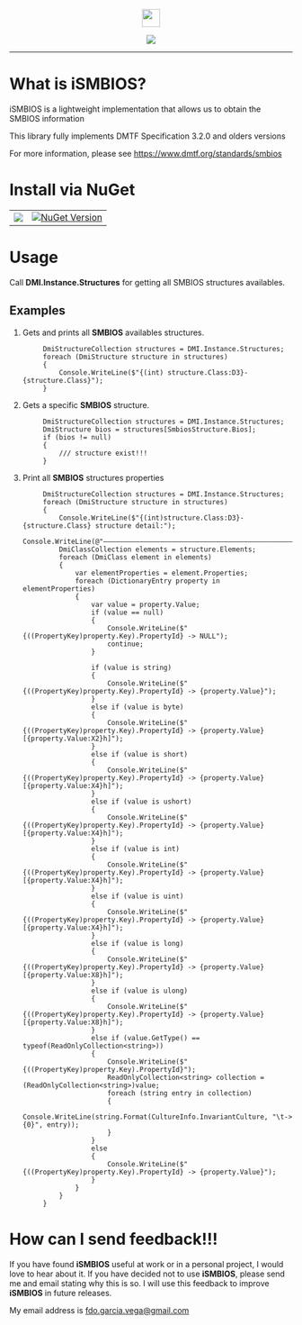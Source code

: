 ﻿<p align="center">
  <img src="https://cdn.rawgit.com/iAJTin/iSMBIOS/master/nuget/iSMBIOS.png"  
       height="32">
</p>
<p align="center">
  <a href="https://github.com/iAJTin/iSMBIOS">
    <img src="https://img.shields.io/badge/iTin-iSMBIOS-green.svg?style=flat"/>
  </a>
</p>

***

# What is iSMBIOS?
iSMBIOS is a lightweight implementation that allows us to obtain the SMBIOS information

This library fully implements DMTF Specification 3.2.0 and olders versions

For more information, please see https://www.dmtf.org/standards/smbios

# Install via NuGet

<table>
  <tr>
    <td>
      <a href="https://github.com/iAJTin/iSMBIOS/tree/master/src/iTin.Core.Hardware">
        <img src="https://img.shields.io/badge/-iSMBIOS-green.svg?style=flat"/>
      </a>
    </td>
    <td>
      <a href="https://www.nuget.org/packages/iSMBIOS/">
        <img alt="NuGet Version" 
             src="https://img.shields.io/nuget/v/iSMBIOS.svg" /> 
      </a>
    </td>  
  </tr>
</table>

# Usage

Call **DMI.Instance.Structures** for getting all SMBIOS structures availables.

## Examples

1. Gets and prints all **SMBIOS** availables structures.


            DmiStructureCollection structures = DMI.Instance.Structures;
            foreach (DmiStructure structure in structures)
            {
                Console.WriteLine($"{(int) structure.Class:D3}-{structure.Class}");
            }

2. Gets a specific **SMBIOS** structure.


            DmiStructureCollection structures = DMI.Instance.Structures;
            DmiStructure bios = structures[SmbiosStructure.Bios];
            if (bios != null)
            {
                /// structure exist!!!
            }

3. Print all **SMBIOS** structures properties


            DmiStructureCollection structures = DMI.Instance.Structures;
            foreach (DmiStructure structure in structures)
            {
                Console.WriteLine($"{(int)structure.Class:D3}-{structure.Class} structure detail:");
                Console.WriteLine(@"—————————————————————————————————————————————————————————————");
                DmiClassCollection elements = structure.Elements;
                foreach (DmiClass element in elements)
                {
                    var elementProperties = element.Properties;
                    foreach (DictionaryEntry property in elementProperties)
                    {
                        var value = property.Value;
                        if (value == null)
                        {
                            Console.WriteLine($"{((PropertyKey)property.Key).PropertyId} -> NULL");
                            continue;
                        }

                        if (value is string)
                        {
                            Console.WriteLine($"{((PropertyKey)property.Key).PropertyId} -> {property.Value}");
                        }
                        else if (value is byte)
                        {
                            Console.WriteLine($"{((PropertyKey)property.Key).PropertyId} -> {property.Value} [{property.Value:X2}h]");
                        }
                        else if (value is short)
                        {
                            Console.WriteLine($"{((PropertyKey)property.Key).PropertyId} -> {property.Value} [{property.Value:X4}h]");
                        }
                        else if (value is ushort)
                        {
                            Console.WriteLine($"{((PropertyKey)property.Key).PropertyId} -> {property.Value} [{property.Value:X4}h]");
                        }
                        else if (value is int)
                        {
                            Console.WriteLine($"{((PropertyKey)property.Key).PropertyId} -> {property.Value} [{property.Value:X4}h]");
                        }
                        else if (value is uint)
                        {
                            Console.WriteLine($"{((PropertyKey)property.Key).PropertyId} -> {property.Value} [{property.Value:X4}h]");
                        }
                        else if (value is long)
                        {
                            Console.WriteLine($"{((PropertyKey)property.Key).PropertyId} -> {property.Value} [{property.Value:X8}h]");
                        }
                        else if (value is ulong)
                        {
                            Console.WriteLine($"{((PropertyKey)property.Key).PropertyId} -> {property.Value} [{property.Value:X8}h]");
                        }
                        else if (value.GetType() == typeof(ReadOnlyCollection<string>))
                        {
                            Console.WriteLine($"{((PropertyKey)property.Key).PropertyId}");
                            ReadOnlyCollection<string> collection = (ReadOnlyCollection<string>)value;
                            foreach (string entry in collection)
                            {
                                Console.WriteLine(string.Format(CultureInfo.InvariantCulture, "\t-> {0}", entry));
                            }
                        }
                        else
                        {
                            Console.WriteLine($"{((PropertyKey)property.Key).PropertyId} -> {property.Value}");
                        }
                    }
                }
            }

# How can I send feedback!!!

If you have found **iSMBIOS** useful at work or in a personal project, I would love to hear about it. If you have decided not to use **iSMBIOS**, please send me and email stating why this is so. I will use this feedback to improve **iSMBIOS** in future releases.

My email address is fdo.garcia.vega@gmail.com
